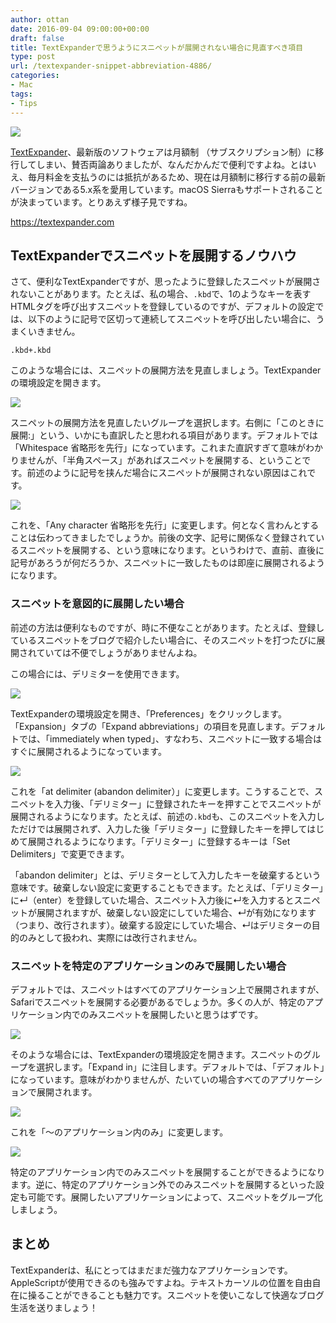 ```yaml
---
author: ottan
date: 2016-09-04 09:00:00+00:00
draft: false
title: TextExpanderで思うようにスニペットが展開されない場合に見直すべき項目
type: post
url: /textexpander-snippet-abbreviation-4886/
categories:
- Mac
tags:
- Tips
---
```


![](/images/2016/09/160904-57cbd579bc7db.png)






[TextExpander](https://textexpander.com/)、最新版のソフトウェアは月額制
（サブスクリプション制）に移行してしまい、賛否両論ありましたが、なんだかんだで便利ですよね。とはいえ、毎月料金を支払うのには抵抗があるため、現在は月額制に移行する前の最新バージョンである5.x系を愛用しています。macOS Sierraもサポートされることが決まっています。とりあえず様子見ですね。



https://textexpander.com



## TextExpanderでスニペットを展開するノウハウ





さて、便利なTextExpanderですが、思ったように登録したスニペットが展開されないことがあります。たとえば、私の場合、`.kbd`で、1のようなキーを表すHTMLタグを呼び出すスニペットを登録しているのですが、デフォルトの設定では、以下のように記号で区切って連続してスニペットを呼び出したい場合に、うまくいきません。




    
    .kbd+.kbd





このような場合には、スニペットの展開方法を見直しましょう。TextExpanderの環境設定を開きます。





![](/images/2016/09/160904-57cbd7014e9ef.png)






スニペットの展開方法を見直したいグループを選択します。右側に「このときに展開:」という、いかにも直訳したと思われる項目があります。デフォルトでは「Whitespace 省略形を先行」になっています。これまた直訳すぎて意味がわかりませんが、「半角スペース」があればスニペットを展開する、ということです。前述のように記号を挟んだ場合にスニペットが展開されない原因はこれです。





![](/images/2016/09/160904-57cbd707e96d8.png)






これを、「Any character 省略形を先行」に変更します。何となく言わんとすることは伝わってきましたでしょうか。前後の文字、記号に関係なく登録されているスニペットを展開する、という意味になります。というわけで、直前、直後に記号があろうが何だろうか、スニペットに一致したものは即座に展開されるようになります。





### スニペットを意図的に展開したい場合





前述の方法は便利なものですが、時に不便なことがあります。たとえば、登録しているスニペットをブログで紹介したい場合に、そのスニペットを打つたびに展開されていては不便でしょうがありませんよね。





この場合には、デリミターを使用できます。





![](/images/2016/09/160904-57cbd880db36d.png)






TextExpanderの環境設定を開き、「Preferences」をクリックします。「Expansion」タブの「Expand abbreviations」の項目を見直します。デフォルトでは、「immediately when typed」、すなわち、スニペットに一致する場合はすぐに展開されるようになっています。





![](/images/2016/09/160904-57cbd8880fa6c.png)






これを「at delimiter (abandon delimiter）」に変更します。こうすることで、スニペットを入力後、「デリミター」に登録されたキーを押すことでスニペットが展開されるようになります。たとえば、前述の`.kbd`も、このスニペットを入力しただけでは展開されず、入力した後「デリミター」に登録したキーを押してはじめて展開されるようになります。「デリミター」に登録するキーは「Set Delimiters」で変更できます。





「abandon delimiter」とは、デリミターとして入力したキーを破棄するという意味です。破棄しない設定に変更することもできます。たとえば、「デリミター」に↵（enter）を登録していた場合、スニペット入力後に↵を入力するとスニペットが展開されますが、破棄しない設定にしていた場合、↵が有効になります（つまり、改行されます）。破棄する設定にしていた場合、↵はデリミターの目的のみとして扱われ、実際には改行されません。





### スニペットを特定のアプリケーションのみで展開したい場合





デフォルトでは、スニペットはすべてのアプリケーション上で展開されますが、Safariでスニペットを展開する必要があるでしょうか。多くの人が、特定のアプリケーション内でのみスニペットを展開したいと思うはずです。





![](/images/2016/09/160904-57cbda37593a3.png)






そのような場合には、TextExpanderの環境設定を開きます。スニペットのグループを選択します。「Expand in」に注目します。デフォルトでは、「デフォルト」になっています。意味がわかりませんが、たいていの場合すべてのアプリケーションで展開されます。





![](/images/2016/09/160904-57cbda410ecba.png)






これを「〜のアプリケーション内のみ」に変更します。





![](/images/2016/09/160904-57cbda4945c0a.png)






特定のアプリケーション内でのみスニペットを展開することができるようになります。逆に、特定のアプリケーション外でのみスニペットを展開するといった設定も可能です。展開したいアプリケーションによって、スニペットをグループ化しましょう。





## まとめ





TextExpanderは、私にとってはまだまだ強力なアプリケーションです。AppleScriptが使用できるのも強みですよね。テキストカーソルの位置を自由自在に操ることができることも魅力です。スニペットを使いこなして快適なブログ生活を送りましょう！
